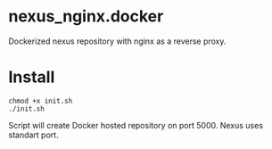 # nexus_nginx.docker
Dockerized nexus repository with nginx as a reverse proxy.

# Install

```
chmod +x init.sh
./init.sh
```

Script will create Docker hosted repository on port 5000.
Nexus uses standart port.
